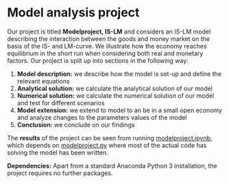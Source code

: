 # Model analysis project

Our project is titled **Modelproject, IS-LM** and considers an IS-LM model describing the interaction between the goods and money market on the basis of the IS- and LM-curve. We illustrate how the economy reaches equilibrium in the short run when considering both real and monetary factors. Our project is split up into sections in the following way:
1. **Model description:** we describe how the model is set-up and define the relevant equations
2. **Analytical solution:** we calculate the analytical solution of our model
3. **Numerical solution:** we calculate the numerical solution of our model and test for different scenarios
4. **Model extension:** we extend to model to an be in a small open economy and analyze changes to the parameters values of the model
5. **Conclusion:** we conclude on our findings

The **results** of the project can be seen from running [modelproject.ipynb](modelproject.ipynb), which depends on [modelproject.py](modelproject.py) where most of the actual code has solving the model has been written. 

**Dependencies:** Apart from a standard Anaconda Python 3 installation, the project requires no further packages.